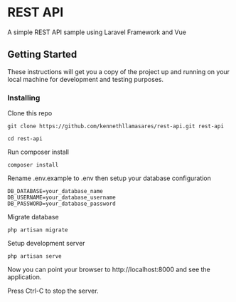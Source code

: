 # REST API

A simple REST API sample using Laravel Framework and Vue

## Getting Started

These instructions will get you a copy of the project up and running on your local machine for development and testing purposes.

### Installing

Clone this repo

```
git clone https://github.com/kennethllamasares/rest-api.git rest-api
```

```
cd rest-api
```

Run composer install

```
composer install
```
Rename .env.example to .env then setup your database configuration

```
DB_DATABASE=your_database_name
DB_USERNAME=your_database_username
DB_PASSWORD=your_database_password
```

Migrate database

```
php artisan migrate
```

Setup development server

```
php artisan serve
```

Now you can point your browser to http://localhost:8000 and see the application.

Press Ctrl-C to stop the server.